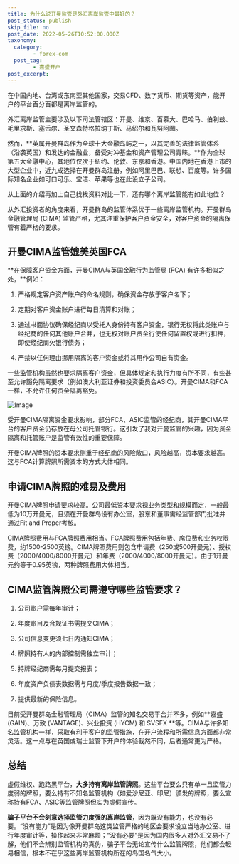 ```yaml
---
title: 为什么说开曼监管是外汇离岸监管中最好的？
post_status: publish
skip_file: no
post_date: 2022-05-26T10:52:00.000Z
taxonomy:
  category:
        - forex-com
  post_tag:
        - 嘉盛开户
post_excerpt: 
---
```

在中国内地、台湾或东南亚其他国家，交易CFD、数字货币、期货等资产，能开户的平台百分百都是离岸监管的。

外汇离岸监管主要涉及以下司法管辖区：开曼、维京、百慕大、巴哈马、伯利兹、毛里求斯、塞舌尔、圣文森特格拉纳丁斯、马绍尔和瓦努阿图。

然而，**英属开曼群岛作为全球十大金融岛屿之一，以其完善的法律监管体系（沿袭英国）和发达的金融业，备受对冲基金和资产管理公司青睐。**作为全球第五大金融中心，其地位仅次于纽约、伦敦、东京和香港。中国内地在香港上市的大型企业中，近九成选择在开曼群岛注册，例如阿里巴巴、联想、百度等。许多国际知名企业如可口可乐、宝洁、苹果等也在此设立子公司。

从上面的介绍再加上自己找找资料对比一下，还有哪个离岸监管能有如此地位？

从外汇投资者的角度来看，开曼群岛的监管体系优于一些离岸监管机构。开曼群岛金融管理局 (CIMA) 监管严格，尤其注重保护客户资金安全，对客户资金的隔离保管有着严格的要求。

## 开曼CIMA监管媲美英国FCA

**在保障客户资金方面，开曼CIMA与英国金融行为监管局 (FCA) 有许多相似之处，**例如：

1. 严格规定客户资产账户的命名规则，确保资金存放于客户名下；

1. 定期对客户资金账户进行每日清算和对账；

1. 通过书面协议确保经纪商以受托人身份持有客户资金，银行无权将此类账户与经纪商的任何其他账户合并，也无权对账户资金行使任何留置权或进行扣押，即使经纪商欠银行债务；

1. 严禁以任何理由挪用隔离的客户资金或将其用作公司自有资金。

一些监管机构虽然也要求隔离客户资金，但具体规定和执行力度有所不同，有些甚至允许豁免隔离要求（例如澳大利亚证券和投资委员会ASIC）。开曼CIMA和FCA一样，不允许任何资金隔离豁免。

![Image](https://prod-files-secure.s3.us-west-2.amazonaws.com/39ed1227-6d7d-4570-be36-9ccd4a2c4241/bd849744-3fcb-4a37-8312-357962c8f065/image.png?X-Amz-Algorithm=AWS4-HMAC-SHA256&X-Amz-Content-Sha256=UNSIGNED-PAYLOAD&X-Amz-Credential=ASIAZI2LB466VDJLPODE%2F20250221%2Fus-west-2%2Fs3%2Faws4_request&X-Amz-Date=20250221T221406Z&X-Amz-Expires=3600&X-Amz-Security-Token=IQoJb3JpZ2luX2VjELb%2F%2F%2F%2F%2F%2F%2F%2F%2F%2FwEaCXVzLXdlc3QtMiJGMEQCIB13oBR69pL1JxO6INyi%2BDH4%2B5OgoUQHQWWSxtZmYuJgAiATBoZn696%2Brb1tdWkmArs5unGTMKr3ZCef38dEKEeJfiqIBAjf%2F%2F%2F%2F%2F%2F%2F%2F%2F%2F8BEAAaDDYzNzQyMzE4MzgwNSIMZCN6HyDKsfUhIYRrKtwDUJWE%2BG3HqCMTqS84kYZ3eJhzHEjlvnd3PhziLqIDaxdkgHuqkQ%2B9%2BNJ10q0Izth53FdsC%2Fb%2FeTA7rgGuo3gae7wqrGx%2F321M%2FlYrk6dtsPdSj%2BRlyiD%2BjCctf0HlP7%2BnOL8UqOuFF3Zz4MrLu6dI0KV8R%2Fe%2FbnWr0aBgjOkcCdaOFGHZj3GmNeFMc3SirKC%2FZnKpUoCAUynHpBiPy%2BwqV%2F582RQL%2BlhSckwV6u%2BpSfc7QKGu%2BOfbjGZAg1rNlulHneKf9AVTJD1cRRQAmnwpesPlHT7mqNWR6QyRPy3Pu8duJBG44aZNHgtrxFl%2FK44aeh%2BNb1EEYcBXsDNScWb1F4Me2Z5TRIPSeu10N3bx6YYUlRF4Y9WHQ25RmYPay1Y3F4JL9dO2dZxg4wMbO6x%2B22GTso4NvBhQjfRW6CvSM9CU40BUuC4y313wOimiLcpSBahhBjjD4JLruvqXZ58RauXr1kkE4Xsd4M741CCBO5rLux2cQkDpEWv%2FEJLij530tCw8yXbG%2Fyf%2BvB7OADLk02KnUfCv%2F%2FsStDes7SpkLCFcf1BzFcS%2B%2BKb5G%2FlAReS8BD0lNREhfjGBKr6NVZriOFI8idgPiFiZE5bbBN4JNvuwXpdtt4hSl9KWO9Mw8vPjvQY6pgHWn3DepBEsEzbUCnyV1Fqr7v1OAf494u5%2B20EaiYR50%2F3tNW0%2BI7LX7eGPuTtBsQSKk6xmGQlZ7MmE6j5rgdyER3nViv83s4flgbe38LZXKkrCNx3TFzut8yDhlrQD5R6N1mtHjMTM9%2F7vnSood59QK0Z%2BvjCMF7JvSi%2FLu6aLBX62oD3Fz%2BzNdKnR9h8x1YuQzTdtwhHmxFC4L0O4Oszi8ECjXb%2B9&X-Amz-Signature=a7965275cd8f377ad066efb413bfb024a6e989e71b6e2ab150942bcdcbef2e38&X-Amz-SignedHeaders=host&x-id=GetObject)

受开曼CIMA隔离资金要求影响，部分FCA、ASIC监管的经纪商，其开曼CIMA平台的客户资金仍存放在母公司托管银行。这引发了我对开曼监管的兴趣，因为资金隔离和托管账户是监管有效性的重要保障。

开曼CIMA牌照的资本要求侧重于经纪商的风险敞口，风险越高，资本要求越高。这与FCA计算牌照所需资本的方式大体相同。

## **申请CIMA牌照的难易及费用**

开曼CIMA牌照申请要求较高。公司最低资本要求视业务类型和规模而定，一般最低为10万开曼元，且须在开曼群岛设有办公室，股东和董事需经监管部门批准并通过Fit and Proper考核。

CIMA牌照费用与FCA牌照费用相当。FCA牌照费用包括年费、席位费和业务权限费，约1500-2500英镑。CIMA牌照费用则包含申请费（250或500开曼元）、授权费（2000/4000/8000开曼元）和年费（2000/4000/8000开曼元）。由于1开曼元约等于0.95英镑，两种牌照费用大体相当。

## CIMA监管牌照公司需遵守哪些监管要求？

1. 公司账户需每年审计；

1. 年度账目及合规证书需提交CIMA；

1. 公司信息变更须七日内通知CIMA；

1. 牌照持有人的内部控制需独立审计；

1. 持牌经纪商需每月提交报表；

1. 年度资产负债表数据需与月度/季度报告数据一致；

1. 提供最新的保险信息。

目前受开曼群岛金融管理局（CIMA）监管的知名交易平台并不多，例如**嘉盛 (GAIN)、万致 (VANTAGE)、兴业投资 (HYCM) 和 SVSFX **等。CIMA与许多知名监管机构一样，采取有利于客户的监管措施，在开户流程和所需信息方面都非常灵活。这一点与在英国或瑞士监管下开户的体验截然不同，后者通常更为严格。

## 总结

虚假维权、跑路黑平台，**大多持有离岸监管牌照**。这些平台要么只有单一且监管力度弱的牌照，要么持有不知名监管机构（如爱沙尼亚、印尼）颁发的牌照，要么宣称持有FCA、ASIC等监管牌照但实为虚假宣传。

**骗子平台不会刻意选择监管力度强的离岸监管**，因为既没有能力，也没有必要。“没有能力”是因为像开曼群岛这类监管严格的地区会要求设立当地办公室、进行年度审计等，操作起来非常麻烦；“没有必要”是因为国内很多人对外汇交易不了解，他们不会辨别监管机构的真伪，骗子平台无论宣传什么监管牌照，他们都会轻易相信，根本不在乎这些离岸监管机构所在的岛国名气大小。